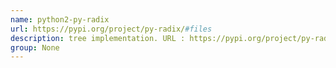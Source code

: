 ```yaml
---
name: python2-py-radix
url: https://pypi.org/project/py-radix/#files
description: tree implementation. URL : https://pypi.org/project/py-radix/#files Groups : None
group: None
---
```

